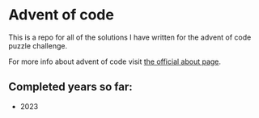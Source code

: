 # Advent of code

This is a repo for all of the solutions I have written for the advent of code puzzle challenge.

For more info about advent of code visit [the official about page](https://adventofcode.com/about).

## Completed years so far:

- 2023
